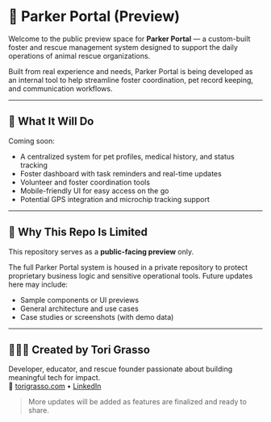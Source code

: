
# 🐾 Parker Portal (Preview)

Welcome to the public preview space for **Parker Portal** — a custom-built foster and rescue management system designed to support the daily operations of animal rescue organizations.

Built from real experience and needs, Parker Portal is being developed as an internal tool to help streamline foster coordination, pet record keeping, and communication workflows.

---

## 🧠 What It Will Do

Coming soon:
- A centralized system for pet profiles, medical history, and status tracking
- Foster dashboard with task reminders and real-time updates
- Volunteer and foster coordination tools
- Mobile-friendly UI for easy access on the go
- Potential GPS integration and microchip tracking support

---

## 🔐 Why This Repo Is Limited

This repository serves as a **public-facing preview** only.

The full Parker Portal system is housed in a private repository to protect proprietary business logic and sensitive operational tools. Future updates here may include:
- Sample components or UI previews
- General architecture and use cases
- Case studies or screenshots (with demo data)

---

## 👩🏼‍💻 Created by Tori Grasso

Developer, educator, and rescue founder passionate about building meaningful tech for impact.  
🔗 [torigrasso.com](https://torigrasso.com) • [LinkedIn](https://linkedin.com/in/victoria-tori-grasso)

> More updates will be added as features are finalized and ready to share.

